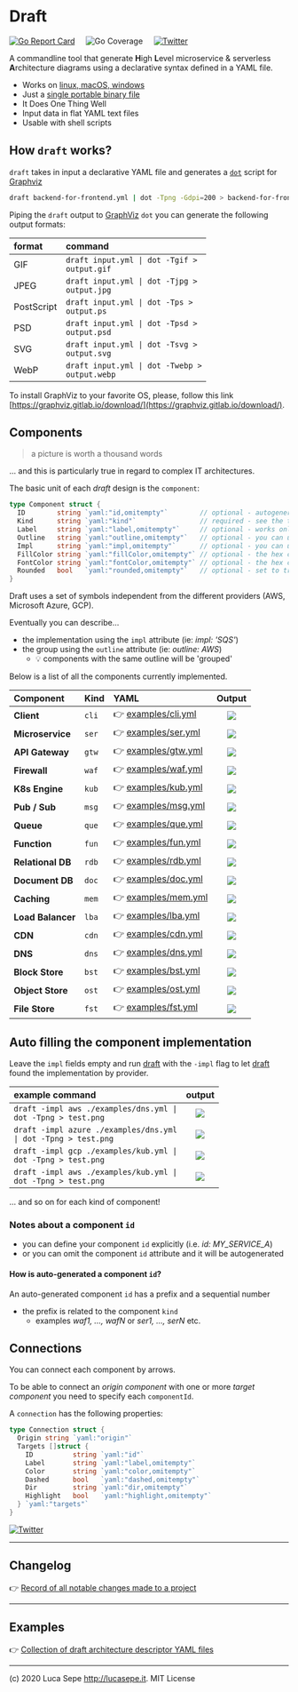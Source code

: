 # Draft

[![Go Report Card](https://goreportcard.com/badge/github.com/lucasepe/draft)](https://goreportcard.com/report/github.com/lucasepe/draft) &nbsp;&nbsp;&nbsp; ![Go Coverage](https://img.shields.io/badge/go%20coverage-74%25-brightgreen.svg?longCache=true&style=flat) &nbsp;&nbsp;&nbsp; [![Twitter](https://img.shields.io/twitter/url?style=social&url=https%3A%2F%2Fgithub.com%2Flucasepe%2Fdraft)](https://twitter.com/intent/tweet?text=Wow:&url=https%3A%2F%2Fgithub.com%2Flucasepe%2Fdraft)

A commandline tool that generate **H**igh **L**evel microservice & serverless **A**rchitecture diagrams using a declarative syntax defined in a YAML file.

- Works on [linux, macOS, windows](https://github.com/lucasepe/draft/releases/latest)
- Just a [single portable binary file](https://github.com/lucasepe/draft/releases/latest)
- It Does One Thing Well
- Input data in flat YAML text files
- Usable with shell scripts

## How `draft` works?

`draft` takes in input a declarative YAML file and generates a [`dot`](https://en.wikipedia.org/wiki/DOT_(graph_description_language)) script for [Graphviz](https://www.graphviz.org/)

```bash
draft backend-for-frontend.yml | dot -Tpng -Gdpi=200 > backend-for-frontend.png 
```

Piping the `draft` output to [GraphViz](http://www.graphviz.org/doc/info/output.html/) `dot` you can generate the following output formats:

| format       | command                                                        |
|:-------------|:---------------------------------------------------------------|
| GIF          | <code>draft input.yml &#124; dot -Tgif > output.gif</code>     |
| JPEG         | <code>draft input.yml &#124; dot -Tjpg > output.jpg</code>     |
| PostScript   | <code>draft input.yml &#124; dot -Tps > output.ps</code>       |
| PSD          | <code>draft input.yml &#124; dot -Tpsd > output.psd</code>     |
| SVG          | <code>draft input.yml &#124; dot -Tsvg > output.svg</code>     |
| WebP         | <code>draft input.yml &#124; dot -Twebp > output.webp</code>   |

To install GraphViz to your favorite OS, please, follow this link [https://graphviz.gitlab.io/download/](https://graphviz.gitlab.io/download/).

## Components

> a picture is worth a thousand words 

... and this is particularly true in regard to complex IT architectures. 

The basic unit of each _draft_ design is the `component`:

```go
type Component struct {
  ID        string `yaml:"id,omitempty"`        // optional - autogenerated if omitted (read more for details...)
  Kind      string `yaml:"kind"`                // required - see the table below
  Label     string `yaml:"label,omitempty"`     // optional - works only for: 'queue', 'service', 'storage', 'function', 'database', 'client'  
  Outline   string `yaml:"outline,omitempty"`   // optional - you can use this to groups some components
  Impl      string `yaml:"impl,omitempty"`      // optional - you can use this to specify the implementation
  FillColor string `yaml:"fillColor,omitempty"` // optional - the hex code for the background color 
  FontColor string `yaml:"fontColor,omitempty"` // optional - the hex code for the foreground color
  Rounded   bool   `yaml:"rounded,omitempty"`   // optional - set to true if you wants rounded shapes
}
```

Draft uses a set of symbols independent from the different providers (AWS, Microsoft Azure, GCP). 

Eventually you can describe...

- the implementation using the `impl` attribute (ie: _impl: 'SQS'_)
- the group using the `outline` attribute (ie: _outline: AWS_)
  - 💡 components with the same outline will be 'grouped'

Below is a list of all the components currently implemented.

| Component            | Kind  | YAML                                        | Output                   | 
|:---------------------|:------|:--------------------------------------------|:------------------------:|
| **Client**           | `cli` | 👉 [examples/cli.yml](./examples/cli.yml)   | ![](./examples/cli.png)  |
| **Microservice**     | `ser` | 👉 [examples/ser.yml](./examples/ser.yml)   | ![](./examples/ser.png)  |  
| **API Gateway**      | `gtw` | 👉 [examples/gtw.yml](./examples/gtw.yml)   | ![](./examples/gtw.png)  | 
| **Firewall**         | `waf` | 👉 [examples/waf.yml](./examples/waf.yml)   | ![](./examples/waf.png)  | 
| **K8s Engine**       | `kub` | 👉 [examples/kub.yml](./examples/kub.yml)   | ![](./examples/kub.png)  |
| **Pub / Sub**        | `msg` | 👉 [examples/msg.yml](./examples/msg.yml)   | ![](./examples/msg.png)  | 
| **Queue**            | `que` | 👉 [examples/que.yml](./examples/que.yml)   | ![](./examples/que.png)  | 
| **Function**         | `fun` | 👉 [examples/fun.yml](./examples/fun.yml)   | ![](./examples/fun.png)  |
| **Relational DB**    | `rdb` | 👉 [examples/rdb.yml](./examples/rdb.yml)   | ![](./examples/rdb.png)  | 
| **Document DB**      | `doc` | 👉 [examples/doc.yml](./examples/doc.yml)   | ![](./examples/doc.png)  | 
| **Caching**          | `mem` | 👉 [examples/mem.yml](./examples/mem.yml)   | ![](./examples/mem.png)  | 
| **Load Balancer**    | `lba` | 👉 [examples/lba.yml](./examples/lba.yml)   | ![](./examples/lba.png)  |
| **CDN**              | `cdn` | 👉 [examples/cdn.yml](./examples/cdn.yml)   | ![](./examples/cdn.png)  |
| **DNS**              | `dns` | 👉 [examples/dns.yml](./examples/dns.yml)   | ![](./examples/dns.png)  |
| **Block Store**      | `bst` | 👉 [examples/bst.yml](./examples/bst.yml)   | ![](./examples/bst.png)  |
| **Object Store**     | `ost` | 👉 [examples/ost.yml](./examples/ost.yml)   | ![](./examples/ost.png)  |
| **File Store**       | `fst` | 👉 [examples/fst.yml](./examples/fst.yml)   | ![](./examples/fst.png)  |

## Auto filling the component implementation

Leave the `impl` fields empty and run [draft](https://github.com/lucasepe/draft/releases/latest) with the `-impl` flag to let [draft](https://github.com/lucasepe/draft/releases/latest) found the implementation by provider.

| example command                                                               | output                         |
|:------------------------------------------------------------------------------|:------------------------------:|
| <code>draft -impl aws ./examples/dns.yml &#124; dot -Tpng > test.png</code>   | ![](./examples/dns_aws.png)    |
| <code>draft -impl azure ./examples/dns.yml &#124; dot -Tpng > test.png<code>  | ![](./examples/dns_azure.png)  |
| <code>draft -impl gcp ./examples/kub.yml &#124; dot -Tpng > test.png<code>    | ![](./examples/kub_gcp.png)    |
| <code>draft -impl aws ./examples/kub.yml &#124; dot -Tpng > test.png<code>    | ![](./examples/kub_aws.png)    |

... and so on for each kind of component!

### Notes about a component `id`

- you can define your component `id` explicitly (i.e. _id: MY_SERVICE_A_)
- or you can omit the component `id` attribute and it will be autogenerated

#### How is auto-generated a component `id`?

An auto-generated component `id` has a prefix and a sequential number

- the prefix is related to the component `kind`
  - examples _waf1, ..., wafN_ or _ser1, ..., serN_ etc.

## Connections

You can connect each component by arrows.

To be able to connect an _origin component_ with one or more _target component_ you need to specify each `componentId`.

A `connection` has the following properties:

```go
type Connection struct {
  Origin string `yaml:"origin"`
  Targets []struct {
    ID          string `yaml:"id"`
    Label       string `yaml:"label,omitempty"`
    Color       string `yaml:"color,omitempty"`
    Dashed      bool   `yaml:"dashed,omitempty"`
    Dir         string `yaml:"dir,omitempty"`
    Highlight   bool   `yaml:"highlight,omitempty"`
  } `yaml:"targets"`
}
```

[![Twitter](https://img.shields.io/twitter/url?style=social&url=https%3A%2F%2Fgithub.com%2Flucasepe%2Fdraft)](https://twitter.com/intent/tweet?text=Wow:&url=https%3A%2F%2Fgithub.com%2Flucasepe%2Fdraft)

---

## Changelog

👉 [Record of all notable changes made to a project](./CHANGELOG.md)

---

## Examples

👉 [Collection of draft architecture descriptor YAML files](./examples/README.md)

---

(c) 2020 Luca Sepe http://lucasepe.it. MIT License 
